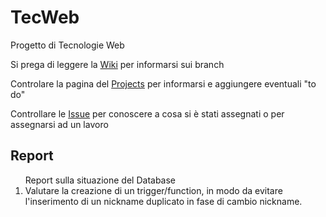 # TecWeb
Progetto di Tecnologie Web

<p>Si prega di leggere la <a href="https://github.com/Meneghin98/TecWeb/wiki">Wiki</a> per informarsi sui branch</p>
<p>Controlare la pagina del <a href="https://github.com/Meneghin98/TecWeb/projects">Projects</a> per informarsi e aggiungere eventuali "to do"
<p>Controllare le <a href="https://github.com/Meneghin98/TecWeb/issues">Issue</a> per conoscere a cosa si è stati assegnati o per assegnarsi ad un lavoro</p>

<h2>Report</h2>
  <ol>Report sulla situazione del Database
    <li>Valutare la creazione di un trigger/function, in modo da evitare l'inserimento di un nickname duplicato in fase di cambio nickname.</li>
  </ol>
 

